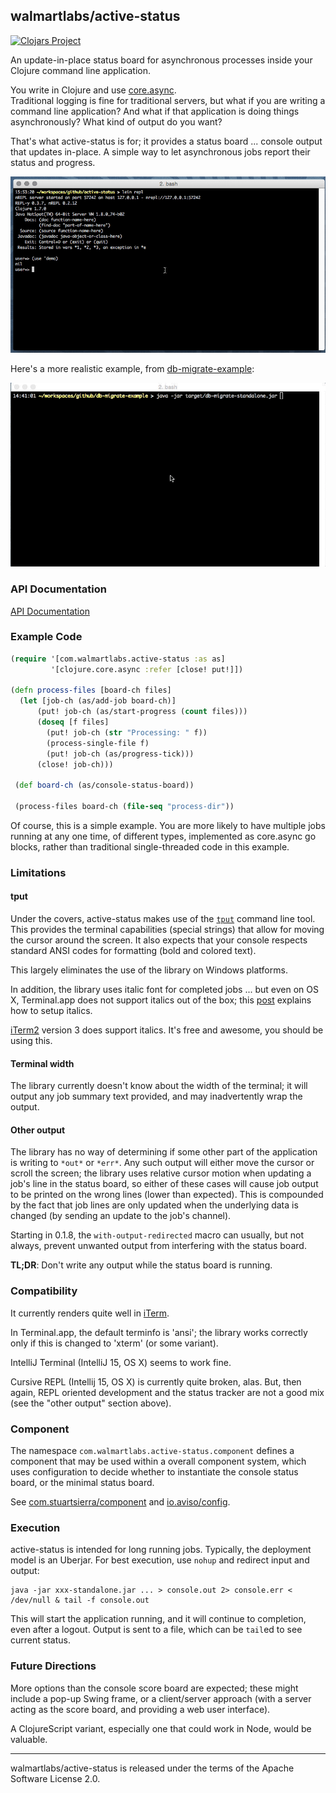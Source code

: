 ## walmartlabs/active-status

[![Clojars Project](http://clojars.org/walmartlabs/active-status/latest-version.svg)](http://clojars.org/walmartlabs/active-status)

An update-in-place status board for asynchronous processes inside your Clojure command line application.

You write in Clojure and use [core.async](https://github.com/clojure/core.async).  
Traditional logging is fine for traditional servers, but what if you are writing a command line application?
And what if that application is doing things asynchronously?  What kind of output do you want?

That's what active-status is for; it provides a status board ... console output that updates in-place.
A simple way to let asynchronous jobs report their status and progress.

![batman demo](images/active-progress-batman-demo.gif)

Here's a more realistic example, from [db-migrate-example](https://github.com/hlship/db-migrate-example):

![database migration demo](images/db-migrate.gif)

### API Documentation

[API Documentation](http://walmartlabs.github.io/active-status/)

### Example Code

```clojure
(require '[com.walmartlabs.active-status :as as]
         '[clojure.core.async :refer [close! put!]])

(defn process-files [board-ch files]
  (let [job-ch (as/add-job board-ch)]
      (put! job-ch (as/start-progress (count files)))
      (doseq [f files]
        (put! job-ch (str "Processing: " f))
        (process-single-file f)
        (put! job-ch (as/progress-tick)))
      (close! job-ch)))
      
 (def board-ch (as/console-status-board))
             
 (process-files board-ch (file-seq "process-dir"))                   
```

Of course, this is a simple example. You are more likely to have multiple jobs running at any one time,
of different types, implemented as core.async go blocks, rather than traditional single-threaded code
in this example.


### Limitations


#### tput

Under the covers, active-status makes use of the [`tput`](https://en.wikipedia.org/wiki/Tput) command line tool.
This provides the terminal capabilities (special strings) that allow for moving the cursor around the
screen. It also expects that your console respects standard ANSI codes for formatting (bold and colored
text).

This largely eliminates the use of the library on Windows platforms.

In addition, the library uses italic font for completed jobs ... but even on OS X, Terminal.app
does not support italics out of the box; this [post](https://alexpearce.me/2014/05/italics-in-iterm2-vim-tmux/)
explains how to setup italics. 

[iTerm2](https://iterm2.com/) version 3 does support italics.
It's free and awesome, you should be using this.

#### Terminal width

The library currently doesn't know about the width of the terminal; it will output any job summary text provided, and
may inadvertently wrap the output.

#### Other output
 
The library has no way of determining if some other part of the application is writing to `*out*` or `*err*`.
Any such output will either move the cursor or scroll the screen; the library uses relative cursor motion
when updating a job's line in the status board,
so either of these cases will cause job output to be printed on the wrong lines (lower than expected). 
This is compounded by the fact that job lines are only updated when the underlying data is changed (by sending an 
update to the job's channel).

Starting in 0.1.8, the `with-output-redirected` macro can usually, but not always, prevent unwanted output from
interfering with the status board.

**TL;DR**: Don't write any output while the status board is running.

### Compatibility

It currently renders quite well in [iTerm](https://www.iterm2.com/).

In Terminal.app, the default terminfo is 'ansi'; the library works correctly only if this is changed to 'xterm' (or some variant).

IntelliJ Terminal (IntelliJ 15, OS X) seems to work fine.

Cursive REPL (Intellij 15, OS X) is currently quite broken, alas.
But, then again, REPL oriented development and the
status tracker are not a good mix (see the "other output" section above).

### Component

The namespace `com.walmartlabs.active-status.component` defines a component that may be used
within a overall component system, which uses configuration to decide whether
to instantiate the console status board, or the minimal status board.
 
See [com.stuartsierra/component](https://github.com/stuartsierra/component) 
and [io.aviso/config](https://github.com/AvisoNovate/config).

### Execution

active-status is intended for long running jobs.
Typically, the deployment model is an Uberjar.
For best execution, use `nohup` and redirect input and output:

    java -jar xxx-standalone.jar ... > console.out 2> console.err < /dev/null & tail -f console.out
    
This will start the application running, and it will continue to completion,
even after a logout.
Output is sent to a file, which can be `tail`ed to see current status.


### Future Directions

More options than the console score board are expected; these might include a pop-up Swing frame, or
a client/server approach (with a server acting as the score board, and providing a web user interface).

A ClojureScript variant, especially one that could work in Node, would be valuable.

----

walmartlabs/active-status is released under the terms of the Apache Software License 2.0.
